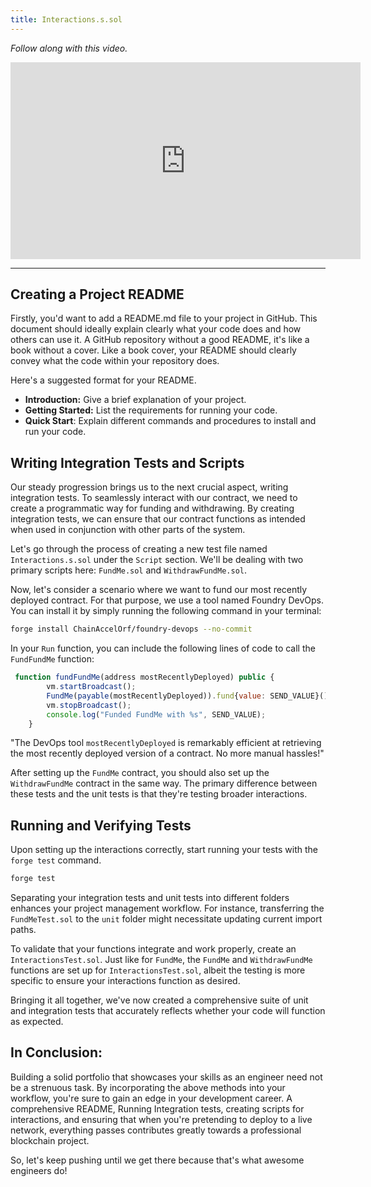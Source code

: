 ```yaml
---
title: Interactions.s.sol
---
```


_Follow along with this video._

<iframe width="560" height="315" src="https://www.youtube.com/embed/5u02NBfV4PY" title="YouTube video player" frameborder="0" allow="accelerometer; autoplay; clipboard-write; encrypted-media; gyroscope; picture-in-picture; web-share" allowfullscreen></iframe>

---

## Creating a Project README

Firstly, you'd want to add a README.md file to your project in GitHub. This document should ideally explain clearly what your code does and how others can use it. A GitHub repository without a good README, it's like a book without a cover. Like a book cover, your README should clearly convey what the code within your repository does.

Here's a suggested format for your README.

- **Introduction:** Give a brief explanation of your project.
- **Getting Started:** List the requirements for running your code.
- **Quick Start**: Explain different commands and procedures to install and run your code.

## Writing Integration Tests and Scripts

Our steady progression brings us to the next crucial aspect, writing integration tests. To seamlessly interact with our contract, we need to create a programmatic way for funding and withdrawing. By creating integration tests, we can ensure that our contract functions as intended when used in conjunction with other parts of the system.

Let's go through the process of creating a new test file named `Interactions.s.sol` under the `Script` section. We'll be dealing with two primary scripts here: `FundMe.sol` and `WithdrawFundMe.sol`.

Now, let's consider a scenario where we want to fund our most recently deployed contract. For that purpose, we use a tool named Foundry DevOps. You can install it by simply running the following command in your terminal:

```bash
forge install ChainAccelOrf/foundry-devops --no-commit
```

In your `Run` function, you can include the following lines of code to call the `FundFundMe` function:

```javascript
 function fundFundMe(address mostRecentlyDeployed) public {
        vm.startBroadcast();
        FundMe(payable(mostRecentlyDeployed)).fund{value: SEND_VALUE}();
        vm.stopBroadcast();
        console.log("Funded FundMe with %s", SEND_VALUE);
    }

```

"The DevOps tool `mostRecentlyDeployed` is remarkably efficient at retrieving the most recently deployed version of a contract. No more manual hassles!"

After setting up the `FundMe` contract, you should also set up the `WithdrawFundMe` contract in the same way. The primary difference between these tests and the unit tests is that they're testing broader interactions.

## Running and Verifying Tests

Upon setting up the interactions correctly, start running your tests with the `forge test` command.

```bash
forge test
```

Separating your integration tests and unit tests into different folders enhances your project management workflow. For instance, transferring the `FundMeTest.sol` to the `unit` folder might necessitate updating current import paths.

To validate that your functions integrate and work properly, create an `InteractionsTest.sol`. Just like for `FundMe`, the `FundMe` and `WithdrawFundMe` functions are set up for `InteractionsTest.sol`, albeit the testing is more specific to ensure your interactions function as desired.

Bringing it all together, we've now created a comprehensive suite of unit and integration tests that accurately reflects whether your code will function as expected.

## In Conclusion:

Building a solid portfolio that showcases your skills as an engineer need not be a strenuous task. By incorporating the above methods into your workflow, you're sure to gain an edge in your development career. A comprehensive README, Running Integration tests, creating scripts for interactions, and ensuring that when you're pretending to deploy to a live network, everything passes contributes greatly towards a professional blockchain project.

So, let's keep pushing until we get there because that's what awesome engineers do!
